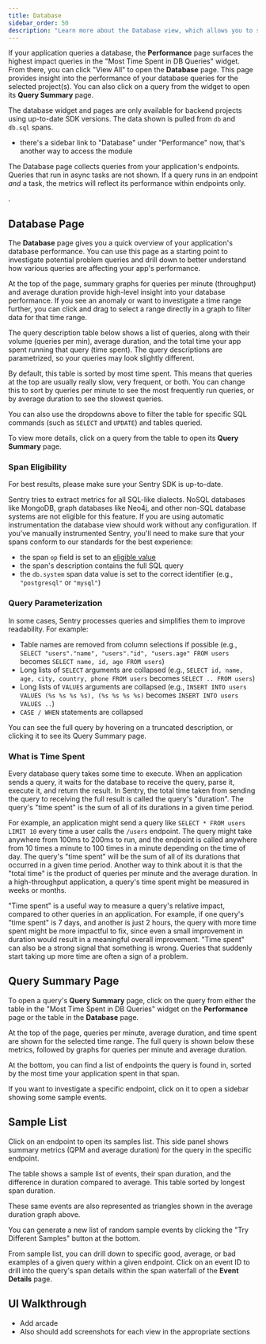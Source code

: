 ```yaml
---
title: Database
sidebar_order: 50
description: "Learn more about the Database view, which allows you to see your database queries, and debug their performance."
---
```


If your application queries a database, the **Performance** page surfaces the highest impact queries in the "Most Time Spent in DB Queries" widget. From there, you can click "View All" to open the **Database** page. This page provides insight into the performance of your database queries for the selected project(s). You can also click on a query from the widget to open its **Query Summary** page.

The database widget and pages are only available for backend projects using up-to-date SDK versions. The data shown is pulled from `db` and `db.sql` spans.

- there's a sidebar link to "Database" under "Performance" now, that's another way to access the module

<Note>

The Database page collects queries from your application's endpoints. Queries that run in async tasks are not shown. If a query runs in an endpoint _and_ a task, the metrics will reflect its performance within endpoints only.

</Note>.

## Database Page

The **Database** page gives you a quick overview of your application's database performance. You can use this page as a starting point to investigate potential problem queries and drill down to better understand how various queries are affecting your app's performance.

At the top of the page, summary graphs for queries per minute (throughput) and average duration provide high-level insight into your database performance. If you see an anomaly or want to investigate a time range further, you can click and drag to select a range directly in a graph to filter data for that time range.

The query description table below shows a list of queries, along with their volume (queries per min), average duration, and the total time your app spent running that query (time spent). The query descriptions are parametrized, so your queries may look slightly different.

By default, this table is sorted by most time spent. This means that queries at the top are usually really slow, very frequent, or both. You can change this to sort by queries per minute to see the most frequently run queries, or by average duration to see the slowest queries.

You can also use the dropdowns above to filter the table for specific SQL commands (such as `SELECT` and `UPDATE`) and tables queried.

To view more details, click on a query from the table to open its **Query Summary** page.

### Span Eligibility

For best results, please make sure your Sentry SDK is up-to-date.

Sentry tries to extract metrics for all SQL-like dialects. NoSQL databases like MongoDB, graph databases like Neo4j, and other non-SQL database systems are not eligible for this feature. If you are using <PlatformLink to="/performance/instrumentation/automatic-instrumentation">automatic instrumentation</PlatformLink> the database view should work without any configuration. If you've manually instrumented Sentry, you'll need to make sure that your spans conform to our standards for the best experience:

- the span `op` field is set to an [eligible value](https://develop.sentry.dev/sdk/performance/span-operations/#database)
- the span's description contains the full SQL query
- the `db.system` span data value is set to the correct identifier (e.g., `"postgresql"` or `"mysql"`)

### Query Parameterization

In some cases, Sentry processes queries and simplifies them to improve readability. For example:

- Table names are removed from column selections if possible (e.g., `SELECT "users"."name", "users"."id", "users.age" FROM users` becomes `SELECT name, id, age FROM users`)
- Long lists of `SELECT` arguments are collapsed (e.g., `SELECT id, name, age, city, country, phone FROM users` becomes `SELECT .. FROM users`)
- Long lists of `VALUES` arguments are collapsed (e.g., `INSERT INTO users VALUES (%s %s %s %s), (%s %s %s %s)` becomes `INSERT INTO users VALUES ..`)
- `CASE / WHEN` statements are collapsed

You can see the full query by hovering on a truncated description, or clicking it to see its Query Summary page.

### What is Time Spent

Every database query takes some time to execute. When an application sends a query, it waits for the database to receive the query, parse it, execute it, and return the result. In Sentry, the total time taken from sending the query to receiving the full result is called the query's "duration". The query's "time spent" is the sum of all of its durations in a given time period.

For example, an application might send a query like `SELECT * FROM users LIMIT 10` every time a user calls the `/users` endpoint. The query might take anywhere from 100ms to 200ms to run, and the endpoint is called anywhere from 10 times a minute to 100 times in a minute depending on the time of day. The query's "time spent" will be the sum of all of its durations that occurred in a given time period. Another way to think about it is that the "total time" is the product of queries per minute and the average duration. In a high-throughput application, a query's time spent might be measured in weeks or months.

"Time spent" is a useful way to measure a query's relative impact, compared to other queries in an application. For example, if one query's "time spent" is 7 days, and another is just 2 hours, the query with more time spent might be more impactful to fix, since even a small improvement in duration would result in a meaningful overall improvement. "Time spent" can also be a strong signal that something is wrong. Queries that suddenly start taking up more time are often a sign of a problem.

## Query Summary Page

To open a query's **Query Summary** page, click on the query from either the table in the "Most Time Spent in DB Queries" widget on the **Performance** page or the table in the **Database** page.

At the top of the page, queries per minute, average duration, and time spent are shown for the selected time range. The full query is shown below these metrics, followed by graphs for queries per minute and average duration.

At the bottom, you can find a list of endpoints the query is found in, sorted by the most time your application spent in that span.

If you want to investigate a specific endpoint, click on it to open a sidebar showing some sample events.

## Sample List

Click on an endpoint to open its samples list. This side panel shows summary metrics (QPM and average duration) for the query in the specific endpoint.

The table shows a sample list of events, their span duration, and the difference in duration compared to average. This table sorted by longest span duration.

These same events are also represented as triangles shown in the average duration graph above.

You can generate a new list of random sample events by clicking the "Try Different Samples" button at the bottom.

From sample list, you can drill down to specific good, average, or bad examples of a given query within a given endpoint. Click on an event ID to drill into the query's span details within the span waterfall of the **Event Details** page.

## UI Walkthrough

- Add arcade
- Also should add screenshots for each view in the appropriate sections
